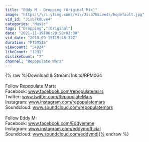 ```yaml
---
title: "Eddy M - Dropping (Original Mix)"
image: "https:\/\/i.ytimg.com\/vi\/Jisb7k8Lve4\/hqdefault.jpg"
vid_id: "Jisb7k8Lve4"
categories: "Music"
tags: ["Dropping","(Original"]
date: "2021-11-19T06:28:50+03:00"
vid_date: "2019-09-19T19:48:32Z"
duration: "PT5M51S"
viewcount: "54924"
likeCount: "1231"
dislikeCount: "7"
channel: "Repopulate Mars"
---
```

{% raw %}Download &amp; Stream: lnk.to/RPM064<br /><br />Follow Repopulate Mars:<br />Facebook: www.facebook.com/repopulatemars<br />Twitter: www.twitter.com/RepopulateMars<br />Instagram: www.instagram.com/repopulatemars<br />Soundcloud: www.soundcloud.com/repopulatemars<br /><br />Follow Eddy M:<br />Facebook: www.facebook.com/Eddyemme<br />Instagram: www.instagram.com/eddymofficial<br />Soundcloud: www.soundcloud.com/eddymdj{% endraw %}
